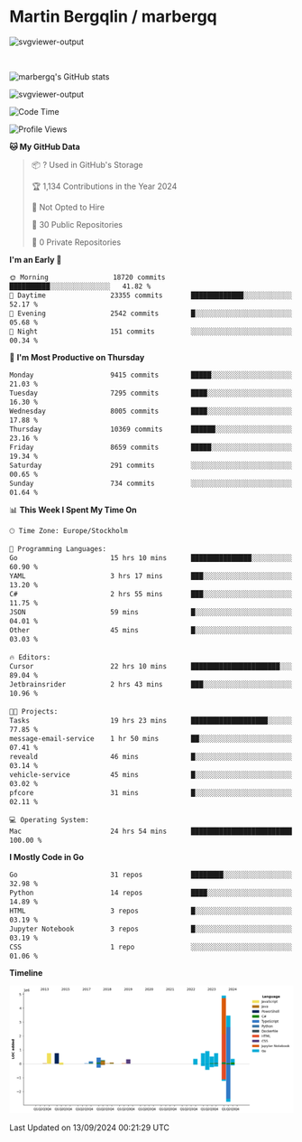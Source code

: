 # Martin Bergqlin / marbergq

![svgviewer-output](https://user-images.githubusercontent.com/2405410/206014777-22d41ecb-c24f-421d-b7d9-bba2cb5bb0de.svg)

<br>

<!--- [![Martin's Week](https://github-readme-stats.vercel.app/api/wakatime?username=marbergq&theme=dark)](https://github.com/anuraghazra/github-readme-stats) -->

![marbergq's GitHub stats](https://github-readme-stats.vercel.app/api?username=marbergq&count_private=true&show_icons=true)

![svgviewer-output](https://wakatime.com/badge/user/3f0a2069-6683-4e19-9a4a-7d21ea815067.svg)

<!--START_SECTION:waka-->
![Code Time](http://img.shields.io/badge/Code%20Time-4%2C376%20hrs%2024%20mins-blue)

![Profile Views](http://img.shields.io/badge/Profile%20Views-0-blue)

**🐱 My GitHub Data** 

> 📦 ? Used in GitHub's Storage 
 > 
> 🏆 1,134 Contributions in the Year 2024
 > 
> 🚫 Not Opted to Hire
 > 
> 📜 30 Public Repositories 
 > 
> 🔑 0 Private Repositories 
 > 
**I'm an Early 🐤** 

```text
🌞 Morning                18720 commits       ██████████░░░░░░░░░░░░░░░   41.82 % 
🌆 Daytime                23355 commits       █████████████░░░░░░░░░░░░   52.17 % 
🌃 Evening                2542 commits        █░░░░░░░░░░░░░░░░░░░░░░░░   05.68 % 
🌙 Night                  151 commits         ░░░░░░░░░░░░░░░░░░░░░░░░░   00.34 % 
```
📅 **I'm Most Productive on Thursday** 

```text
Monday                   9415 commits        █████░░░░░░░░░░░░░░░░░░░░   21.03 % 
Tuesday                  7295 commits        ████░░░░░░░░░░░░░░░░░░░░░   16.30 % 
Wednesday                8005 commits        ████░░░░░░░░░░░░░░░░░░░░░   17.88 % 
Thursday                 10369 commits       ██████░░░░░░░░░░░░░░░░░░░   23.16 % 
Friday                   8659 commits        █████░░░░░░░░░░░░░░░░░░░░   19.34 % 
Saturday                 291 commits         ░░░░░░░░░░░░░░░░░░░░░░░░░   00.65 % 
Sunday                   734 commits         ░░░░░░░░░░░░░░░░░░░░░░░░░   01.64 % 
```


📊 **This Week I Spent My Time On** 

```text
🕑︎ Time Zone: Europe/Stockholm

💬 Programming Languages: 
Go                       15 hrs 10 mins      ███████████████░░░░░░░░░░   60.90 % 
YAML                     3 hrs 17 mins       ███░░░░░░░░░░░░░░░░░░░░░░   13.20 % 
C#                       2 hrs 55 mins       ███░░░░░░░░░░░░░░░░░░░░░░   11.75 % 
JSON                     59 mins             █░░░░░░░░░░░░░░░░░░░░░░░░   04.01 % 
Other                    45 mins             █░░░░░░░░░░░░░░░░░░░░░░░░   03.03 % 

🔥 Editors: 
Cursor                   22 hrs 10 mins      ██████████████████████░░░   89.04 % 
Jetbrainsrider           2 hrs 43 mins       ███░░░░░░░░░░░░░░░░░░░░░░   10.96 % 

🐱‍💻 Projects: 
Tasks                    19 hrs 23 mins      ███████████████████░░░░░░   77.85 % 
message-email-service    1 hr 50 mins        ██░░░░░░░░░░░░░░░░░░░░░░░   07.41 % 
reveald                  46 mins             █░░░░░░░░░░░░░░░░░░░░░░░░   03.14 % 
vehicle-service          45 mins             █░░░░░░░░░░░░░░░░░░░░░░░░   03.02 % 
pfcore                   31 mins             █░░░░░░░░░░░░░░░░░░░░░░░░   02.11 % 

💻 Operating System: 
Mac                      24 hrs 54 mins      █████████████████████████   100.00 % 
```

**I Mostly Code in Go** 

```text
Go                       31 repos            ████████░░░░░░░░░░░░░░░░░   32.98 % 
Python                   14 repos            ████░░░░░░░░░░░░░░░░░░░░░   14.89 % 
HTML                     3 repos             █░░░░░░░░░░░░░░░░░░░░░░░░   03.19 % 
Jupyter Notebook         3 repos             █░░░░░░░░░░░░░░░░░░░░░░░░   03.19 % 
CSS                      1 repo              ░░░░░░░░░░░░░░░░░░░░░░░░░   01.06 % 
```



**Timeline**

![Lines of Code chart](https://raw.githubusercontent.com/marbergq/marbergq/main/assets/bar_graph.png)


 Last Updated on 13/09/2024 00:21:29 UTC
<!--END_SECTION:waka-->

